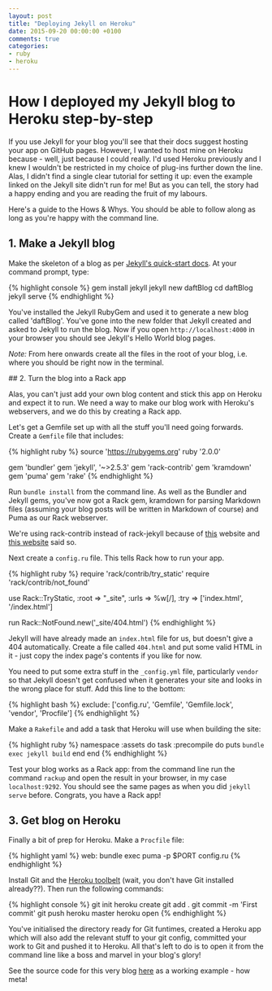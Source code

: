 ```yaml
---
layout: post
title: "Deploying Jekyll on Heroku"
date: 2015-09-20 00:00:00 +0100
comments: true
categories:
- ruby
- heroku
---
```


# How I deployed my Jekyll blog to Heroku step-by-step

If you use Jekyll for your blog you'll see that their docs suggest hosting your app on GitHub pages. However, I wanted to host mine on Heroku because - well, just because I could really. I'd used Heroku previously and I knew I wouldn't be restricted in my choice of plug-ins further down the line. Alas, I didn't find a single clear tutorial for setting it up: even the example linked on the Jekyll site didn't run for me! But as you can tell, the story had a happy ending and you are reading the fruit of my labours.

Here's a guide to the Hows & Whys. You should be able to follow along as long as you're happy with the command line.

## 1. Make a Jekyll blog

Make the skeleton of a blog as per [Jekyll's quick-start docs](http://jekyllrb.com/docs/quickstart/). At your command prompt, type:

{% highlight console %}
gem install jekyll
jekyll new daftBlog
cd daftBlog
jekyll serve
{% endhighlight %}

You've installed the Jekyll RubyGem and used it to generate a new blog called 'daftBlog'. You've gone into the new folder that Jekyll created
and asked to Jekyll to run the blog. Now if you open `http://localhost:4000` in your browser you should see Jekyll's Hello World blog pages.

*Note:* From here onwards create all the files in the root of your blog, i.e. where you should be right now in the terminal.

## 2. Turn the blog into a Rack app

Alas, you can't just add your own blog content and stick this app on Heroku and expect it to run. We need a way to make our blog work with Heroku's webservers, and we do this by creating a Rack app.

Let's get a Gemfile set up with all the stuff you'll need going forwards. Create a `Gemfile` file that includes:

{% highlight ruby %}
source 'https://rubygems.org'
ruby '2.0.0'

gem 'bundler'
gem 'jekyll', '~>2.5.3'
gem 'rack-contrib'
gem 'kramdown'
gem 'puma'
gem 'rake'
{% endhighlight %}

Run `bundle install` from the command line. As well as the Bundler and Jekyll gems, you've now got a Rack gem, kramdown for parsing Markdown files (assuming your blog posts will be written in Markdown of course) and Puma as our Rack webserver.

We're using rack-contrib instead of rack-jekyll because of [this](http://mwmanning.com/2011/12/04/Jekyll-on-Heroku-Part-2.html) website and [this website](https://jbhannah.net/blog/2013/01/16/jekyll-on-heroku-without-rack-jekyll-or-custom-buildpacks.html) said so.

Next create a `config.ru` file. This tells Rack how to run your app.

{% highlight ruby %}
require 'rack/contrib/try_static'
require 'rack/contrib/not_found'

use Rack::TryStatic,
  :root => "_site",
  :urls => %w[/],
  :try  => ['index.html', '/index.html']

run Rack::NotFound.new('_site/404.html')
{% endhighlight %}

Jekyll will have already made an `index.html` file for us, but doesn't give a 404 automatically. Create a file called `404.html` and put some valid HTML in it - just copy the index page's contents if you like for now.

You need to put some extra stuff in the `_config.yml` file, particularly `vendor` so that Jekyll doesn't get confused when it generates your site and looks in the wrong place for stuff. Add this line to the bottom:

{% highlight bash %}
exclude: ['config.ru', 'Gemfile', 'Gemfile.lock', 'vendor', 'Procfile']
{% endhighlight %}

Make a `Rakefile` and add a task that Heroku will use when building the site:

{% highlight ruby %}
namespace :assets do
  task :precompile do
    puts `bundle exec jekyll build`
  end
end
{% endhighlight %}

Test your blog works as a Rack app: from the command line run the command `rackup` and open the result in your browser, in my case `localhost:9292`. You should see the same pages as when you did `jekyll serve` before. Congrats, you have a Rack app!

## 3. Get blog on Heroku

Finally a bit of prep for Heroku. Make a `Procfile` file:

{% highlight yaml %}
web: bundle exec puma -p $PORT config.ru
{% endhighlight %}

Install Git and the [Heroku toolbelt](https://toolbelt.heroku.com/) (wait, you don't have Git installed already??). Then run the following commands:

{% highlight console %}
git init
heroku create
git add .
git commit -m 'First commit'
git push heroku master
heroku open
{% endhighlight %}

You've initialised the directory ready for Git funtimes, created a Heroku app which will also add the relevant stuff to your git config, committed your work to Git and pushed it to Heroku. All that's left to do is to open it from the command line like a boss and marvel in your blog's glory!

See the source code for this very blog [here](https://github.com/claireparker/blog-com) as a working example - how meta!

